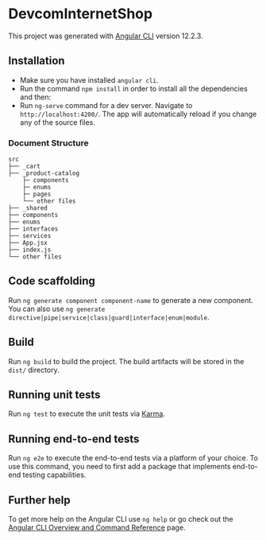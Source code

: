 # DevcomInternetShop

This project was generated with [Angular CLI](https://github.com/angular/angular-cli) version 12.2.3.

## Installation
  - Make sure you have installed `angular cli`.
  - Run the command `npm install` in order to install all the dependencies and then:
  - Run `ng-serve` command for a dev server. Navigate to `http://localhost:4200/`. The app will automatically reload if you change any of the source files.

### Document Structure
      
    src
    ├── _cart
    ├── _product-catalog
        ├─ components
        ├─ enums
        ├─ pages
        └── other files
    ├── _shared
    ├── components
    ├── enums
    ├── interfaces
    ├── services
    ├── App.jsx
    ├── index.js
    └── other files

## Code scaffolding

Run `ng generate component component-name` to generate a new component. You can also use `ng generate directive|pipe|service|class|guard|interface|enum|module`.

## Build

Run `ng build` to build the project. The build artifacts will be stored in the `dist/` directory.

## Running unit tests

Run `ng test` to execute the unit tests via [Karma](https://karma-runner.github.io).

## Running end-to-end tests

Run `ng e2e` to execute the end-to-end tests via a platform of your choice. To use this command, you need to first add a package that implements end-to-end testing capabilities.

## Further help

To get more help on the Angular CLI use `ng help` or go check out the [Angular CLI Overview and Command Reference](https://angular.io/cli) page.
